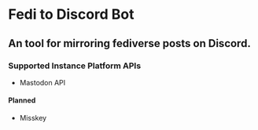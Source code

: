 # Fedi to Discord Bot

## An tool for mirroring fediverse posts on Discord.

### Supported Instance Platform APIs

- Mastodon API

#### Planned

- Misskey
